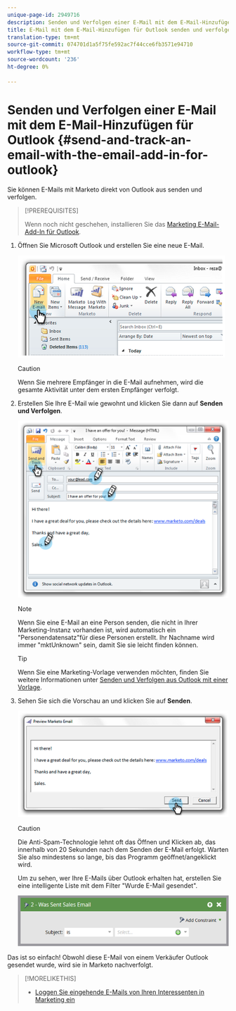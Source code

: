 ```yaml
---
unique-page-id: 2949716
description: Senden und Verfolgen einer E-Mail mit dem E-Mail-Hinzufügen für Outlook - Marketing Docs - Produktdokumentation
title: E-Mail mit dem E-Mail-Hinzufügen für Outlook senden und verfolgen
translation-type: tm+mt
source-git-commit: 074701d1a5f75fe592ac7f44cce6fb3571e94710
workflow-type: tm+mt
source-wordcount: '236'
ht-degree: 0%

---
```



# Senden und Verfolgen einer E-Mail mit dem E-Mail-Hinzufügen für Outlook {#send-and-track-an-email-with-the-email-add-in-for-outlook}

Sie können E-Mails mit Marketo direkt von Outlook aus senden und verfolgen.

>[!PREREQUISITES]
>
>Wenn noch nicht geschehen, installieren Sie das [Marketing E-Mail-Add-In für Outlook](install-the-marketo-email-add-in-for-outlook-with-a-registration-code.md).

1. Öffnen Sie Microsoft Outlook und erstellen Sie eine neue E-Mail.

   ![](assets/image2014-9-23-16-3a6-3a46.png)

   >[!CAUTION]
   >
   >Wenn Sie mehrere Empfänger in die E-Mail aufnehmen, wird die gesamte Aktivität unter dem ersten Empfänger verfolgt.

1. Erstellen Sie Ihre E-Mail wie gewohnt und klicken Sie dann auf **Senden und Verfolgen**.

   ![](assets/image2014-9-23-16-3a7-3a1.png)

   >[!NOTE]
   >
   >Wenn Sie eine E-Mail an eine Person senden, die nicht in Ihrer Marketing-Instanz vorhanden ist, wird automatisch ein &quot;Personendatensatz&quot;für diese Personen erstellt. Ihr Nachname wird immer &quot;mktUnknown&quot; sein, damit Sie sie leicht finden können.

   >[!TIP]
   >
   >Wenn Sie eine Marketing-Vorlage verwenden möchten, finden Sie weitere Informationen unter [Senden und Verfolgen aus Outlook mit einer Vorlage](send-and-track-from-outlook-using-a-marketo-template.md).

1. Sehen Sie sich die Vorschau an und klicken Sie auf **Senden**.

   ![](assets/image2014-9-23-16-3a7-3a13.png)

   >[!CAUTION]
   >
   >Die Anti-Spam-Technologie lehnt oft das Öffnen und Klicken ab, das innerhalb von 20 Sekunden nach dem Senden der E-Mail erfolgt. Warten Sie also mindestens so lange, bis das Programm geöffnet/angeklickt wird.

   Um zu sehen, wer Ihre E-Mails über Outlook erhalten hat, erstellen Sie eine intelligente Liste mit dem Filter &quot;Wurde E-Mail gesendet&quot;.

   ![](assets/was-sent-sales-email.png)

Das ist so einfach! Obwohl diese E-Mail von einem Verkäufer Outlook gesendet wurde, wird sie in Marketo nachverfolgt.

>[!MORELIKETHIS]
>
>* [Loggen Sie eingehende E-Mails von Ihren Interessenten in Marketing ein](../../../product-docs/marketo-sales-insight/using-msi/log-inbound-mail-from-your-leads-in-marketo.md)

>



